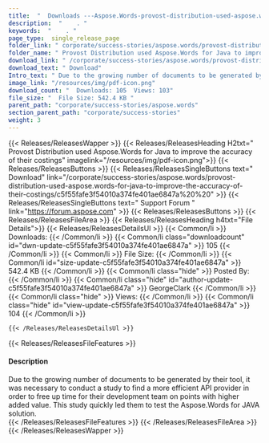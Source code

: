 ```yaml
---
title:  "  Downloads ---Aspose.Words-provost-distribution-used-aspose.words-for-java-to-improve-the-accuracy-of-their-costings . " 
description:  "    . " 
keywords:  "    . " 
page_type:  single_release_page
folder_link: " corporate/success-stories/aspose.words/provost-distribution-used-aspose.words-for-java-to-improve-the-accuracy-of-their-costings/"
folder_name: " Provost Distribution used Aspose.Words for Java to improve the accuracy of their costings"
download_link: " /corporate/success-stories/aspose.words/provost-distribution-used-aspose.words-for-java-to-improve-the-accuracy-of-their-costings/c5f55fafe3f54010a374fe401ae6847a"
download_text: " Download"
Intro_text: " Due to the growing number of documents to be generated by their tool, it was nec..."
image_link: "/resources/img/pdf-icon.png"
download_count: "  Downloads: 105  Views: 103"
file_size: "  File Size: 542.4 KB "
parent_path: "corporate/success-stories/aspose.words"
section_parent_path: "corporate/success-stories"
weight: 3 
---
```


{{< Releases/ReleasesWapper >}}
  {{< Releases/ReleasesHeading H2txt=" Provost Distribution used Aspose.Words for Java to improve the accuracy of their costings" imagelink="/resources/img/pdf-icon.png">}}
  {{< Releases/ReleasesButtons >}}
    {{< Releases/ReleasesSingleButtons text=" Download" link="/corporate/success-stories/aspose.words/provost-distribution-used-aspose.words-for-java-to-improve-the-accuracy-of-their-costings/c5f55fafe3f54010a374fe401ae6847a%20%20" >}}
    {{< Releases/ReleasesSingleButtons text=" Support Forum " link="https://forum.aspose.com" >}}
  {{< Releases/ReleasesButtons >}}
  {{< Releases/ReleasesFileArea >}}
    {{< Releases/ReleasesHeading h4txt="File Details">}}
    {{< Releases/ReleasesDetailsUl >}}
            {{< Common/li  >}} Downloads: {{< /Common/li >}} 
      {{< Common/li class="downloadcount" id="dwn-update-c5f55fafe3f54010a374fe401ae6847a" >}} 105 {{< /Common/li >}} 
      {{< Common/li  >}} File Size: {{< /Common/li >}} 
      {{< Common/li id="size-update-c5f55fafe3f54010a374fe401ae6847a" >}} 542.4 KB {{< /Common/li >}} 
      {{< Common/li  class="hide" >}} Posted By: {{< /Common/li >}} 
      {{< Common/li class="hide" id="author-update-c5f55fafe3f54010a374fe401ae6847a" >}} GeorgeClark {{< /Common/li >}} 
      {{< Common/li class="hide"  >}} Views: {{< /Common/li >}} 
      {{< Common/li class="hide" id="view-update-c5f55fafe3f54010a374fe401ae6847a" >}} 104 {{< /Common/li >}} 

    {{< /Releases/ReleasesDetailsUl >}}

  {{< Releases/ReleasesFileFeatures >}}
      <h4>Description</h4><div class="HTMLDescription">Due to the growing number of documents to be generated by their tool, it was necessary to conduct a study to find a more efficient API provider in order to free up time for their development team on points with higher added value. This study quickly led them to test the Aspose.Words for JAVA solution.</div>
  {{< /Releases/ReleasesFileFeatures >}}
 {{< /Releases/ReleasesFileArea >}}
{{< /Releases/ReleasesWapper >}}


